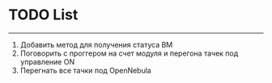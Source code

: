 # TODO List #
* * *

1. Добавить метод для получения статуса ВМ
4. Поговорить с проггером на счет модуля и перегона тачек под управление ON
5. Перегнать все тачки под OpenNebula

